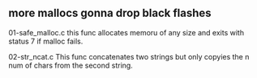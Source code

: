 more mallocs gonna drop black flashes
----------------------------------------------
01-safe_malloc.c
this func allocates memoru of any size and exits with status 7 if malloc fails.

02-str_ncat.c
This func concatenates two strings but only copyies the n num of chars from the second string.
